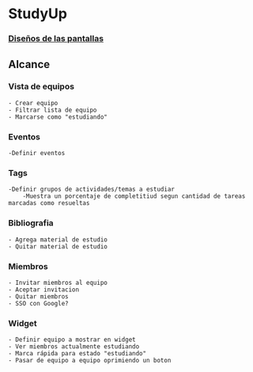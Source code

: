 # StudyUp
### [Diseños de las pantallas](https://www.figma.com/file/opL3xVGp4GX0wnSrAe1TPh/Untitled?node-id=0%3A1)
## Alcance
### Vista de equipos
	- Crear equipo
	- Filtrar lista de equipo
	- Marcarse como "estudiando"
	
### Eventos
	-Definir eventos
	
### Tags
	-Definir grupos de actividades/temas a estudiar
		-Muestra un porcentaje de completitiud segun cantidad de tareas marcadas como resueltas
		
### Bibliografia
	- Agrega material de estudio
	- Quitar material de estudio
	
### Miembros
	- Invitar miembros al equipo
	- Aceptar invitacion
	- Quitar miembros
	- SSO con Google?

### Widget
	- Definir equipo a mostrar en widget
	- Ver miembros actualmente estudiando
	- Marca rápida para estado "estudiando"
	- Pasar de equipo a equipo oprimiendo un boton
